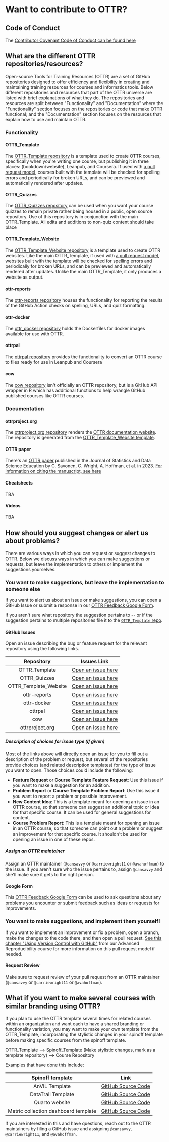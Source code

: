 # Want to contribute to OTTR?

## Code of Conduct

The [Contributor Covenant Code of Conduct can be found here](https://github.com/jhudsl/OTTR_Template/blob/main/code_of_conduct.md)

## What are the different OTTR repositories/resources?

Open-source Tools for Training Resources (OTTR) are a set of GitHub repositories designed to offer efficiency and flexibility in creating and maintaining training resources for courses and informatics tools. Below different repositories and resources that part of the OTTR universe are listed with brief explanations of what they do. The repositories and resources are split between "Functionality" and "Documentation" where the "Functionality" section focuses on the repositories or code that make OTTR functional; and the "Documentation" section focuses on the resources that explain how to use and maintain OTTR.

### Functionality
#### OTTR_Template

The [OTTR_Template repository](https://github.com/jhudsl/OTTR_Template) is a template used to create OTTR courses, specifically when you're writing one course, but publishing it in three places: (bookdown/website), Leanpub, and Coursera. If used with [a pull request model](https://www.ottrproject.org/writing_content_courses.html#about-ottr-and-pull-requests), courses built with the template will be checked for spelling errors and periodically for broken URLs, and can be previewed and automatically rendered after updates.

#### OTTR_Quizzes

The [OTTR_Quizzes repository](https://github.com/jhudsl/OTTR_Quizzes) can be used when you want your course quizzes to remain private rather being housed in a public, open source repository. Use of this repository is in conjunction with the main OTTR_Template. All edits and additions to non-quiz content should take place

#### OTTR_Template_Website

The [OTTR_Template_Website repository](https://github.com/jhudsl/OTTR_Template_Website) is a template used to create OTTR websites. Like the main OTTR_Template, if used with [a pull request model](https://www.ottrproject.org/writing_content_courses.html#about-ottr-and-pull-requests), websites built with the template will be checked for spelling errors and periodically for broken URLs, and can be previewed and automatically rendered after updates. Unlike the main OTTR_Template, it only produces a website as output.

#### ottr-reports

The [ottr-reports repository](https://github.com/jhudsl/ottr-reports) houses the functionality for reporting the results of the GitHub Action checks on spelling, URLs, and quiz formatting.

#### ottr-docker

The [ottr_docker repository](https://github.com/jhudsl/ottr_docker) holds the Dockerfiles for docker images available for use with OTTR.

#### ottrpal

The [ottrpal repository](https://github.com/jhudsl/ottrpal) provides the functionality to convert an OTTR course to files ready for use in Leanpub and Coursera

#### cow

The [cow repository](https://github.com/jhudsl/cow) isn't officially an OTTR repository, but is a GitHub API wrapper in R which has additional functions to help wrangle GitHub published courses like OTTR courses.

### Documentation

#### ottrproject.org

The [ottrproject.org repository](https://github.com/jhudsl/ottrproject.org) renders the [OTTR documentation website](https://www.ottrproject.org/). The repository is generated from the [OTTR_Template_Website template](https://github.com/jhudsl/OTTR_Template_Website).

#### OTTR paper

There's an [OTTR paper](https://pubmed.ncbi.nlm.nih.gov/37207236/) published in the Journal of Statistics and Data Science Education by C. Savonen, C. Wright, A. Hoffman, et al. in 2023. [For information on citing the manuscript, see here](https://www.ottrproject.org/index.html#how-to-cite-ottr)

#### Cheatsheets

TBA

#### Videos

TBA

## How should you suggest changes or alert us about problems?

There are various ways in which you can request or suggest changes to OTTR. Below we discuss ways in which you can make suggestions or requests, but leave the implementation to others or implement the suggestions yourselves.

### You want to make suggestions, but leave the implementation to someone else

If you want to alert us about an issue or make suggestions, you can open a GitHub Issue or submit a response in our [OTTR Feedback Google Form](https://forms.gle/jGQnd5oemHWyuUq28).

If you aren't sure what repository the suggestion pertains to -- or if the suggestion pertains to multiple repositories file it to the [`OTTR_Template` repo](https://github.com/jhudsl/OTTR_Template/issues/new/choose).

#### GitHub Issues

Open an issue describing the bug or feature request for the relevant repository using the following links.

| Repository            | Issues Link                                                                 |
|:---------------------:|:---------------------------------------------------------------------------:|
| OTTR_Template         | [Open an issue here](https://github.com/jhudsl/OTTR_Template/issues/new/choose)        |
| OTTR_Quizzes          | [Open an issue here](https://github.com/jhudsl/OTTR_Quizzes/issues/new/choose)         |
| OTTR_Template_Website | [Open an issue here](https://github.com/jhudsl/OTTR_Template_Website/issues/new/choose)|
| ottr-reports          | [Open an issue here](https://github.com/jhudsl/ottr-reports/issues/new/choose)         |
| ottr-docker           | [Open an issue here](https://github.com/jhudsl/ottr_docker/issues/new/choose)          |
| ottrpal               | [Open an issue here](https://github.com/jhudsl/ottrpal/issues/new/choose)              |
| cow                   | [Open an issue here](https://github.com/jhudsl/cow/issues/new/choose)                  |
| ottrproject.org       | [Open an issue here](https://github.com/jhudsl/ottrpal/issues/new/choose)              |

##### Description of choices for issue type (if given)

Most of the links above will directly open an issue for you to fill out a description of the problem or request, but several of the repositories provide choices (and related description templates) for the type of issue you want to open. Those choices could include the following:  

* **Feature Request** or **Course Template Feature Request**: Use this issue if you want to make a suggestion for an addition.
* **Problem Report** or **Course Template Problem Report**: Use this issue if you want to report a problem or possible improvement.
* **New Content Idea**: This is a template meant for opening an issue in an OTTR course, so that someone can suggest an additional topic or idea for that specific course. It can be used for general suggestions for content.
* **Course Problem Report**: This is a template meant for opening an issue in an OTTR course, so that someone can point out a problem or suggest an improvement for that specific course. It shouldn't be used for opening an issue in one of these repos.

##### Assign an OTTR maintainer

Assign an OTTR maintainer (`@cansavvy` or `@carriewright11` or `@avahoffman`) to the issue. If you aren't sure who the issue pertains to, assign `@cansavvy` and she'll make sure it gets to the right person.

#### Google Form

This [OTTR Feedback Google Form](https://docs.google.com/forms/d/e/1FAIpQLSfcc_h1MPfCOWyQup4Z76lzlBGz8cAkDQmBiqfxqOZ4_4lCkQ/viewform) can be used to ask questions about any problems you encounter or submit feedback such as ideas or requests for improvements.

### You want to make suggestions, and implement them yourself!

If you want to implement an improvement or fix a problem, open a branch, make the changes to the code there, and then open a pull request. [See this chapter "Using Version Control with GitHub"](https://jhudatascience.org/Adv_Reproducibility_in_Cancer_Informatics/using-version-control-with-github.html) from our Advanced Reproducibility course for more information on this pull request model if needed.  

#### Request Review

Make sure to request review of your pull request from an OTTR maintainer (`@cansavvy` or `@carriewright11` or `@avahoffman`).

## What if you want to make several courses with similar branding using OTTR?

If you plan to use the OTTR template several times for related courses within an organization and want each to have a shared branding or functionality variation, you may want to make your own template from the OTTR_Template, incorporating the stylistic changes in your spinoff template before making specific courses from the spinoff template.

OTTR_Template --> Spinoff_Template (Make stylistic changes, mark as a template repository) --> Course Repository

Examples that have done this include:

| Spinoff template   | Link |
|:------------------:|:-------------------------------------------------------------------------:|
| AnVIL Template     | [GitHub Source Code](https://github.com/jhudsl/AnVIL_Template)            |
| DataTrail Template | [GitHub Source Code](https://github.com/datatrail-jhu/DataTrail_Template) |
|Quarto website| [GitHub Source Code](https://github.com/fhdsl/OTTR_Quarto)|
|Metric collection dashboard template| [GitHub Source Code](https://github.com/fhdsl/metricminer-dashboard)|

If you are interested in this and have questions, reach out to the OTTR maintainers by filing a GitHub issue and assigning `@cansavvy`, `@carriewright11`, and `@avahoffman`.
